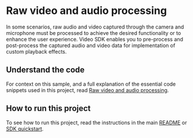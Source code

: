 # Raw video and audio processing

In some scenarios, raw audio and video captured through the camera and microphone must be processed to achieve the desired functionality or to enhance the user experience. Video SDK enables you to pre-process and post-process the captured audio and video data for implementation of custom playback effects.

## Understand the code

For context on this sample, and a full explanation of the essential code snippets used in this project, read [Raw video and audio processing](https://docs.agora.io/en/interactive-live-streaming/develop/stream-raw-audio-and-video?platform=ios).


## How to run this project

To see how to run this project, read the instructions in the main [README](../README.md) or [SDK quickstart](https://docs-beta.agora.io/en/video-calling/get-started/product-workflow).

